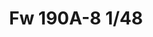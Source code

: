 ---
title: "Fw 190A-8 1/48"
price: 3450.00 
desc: "PROFIPACK, Fw 190A-8 1/48, razmera: 1/48"
img_path: "/assets/img/82147.jpg"
brand: AMMO
available: true
special_offer: false
new: false
soon: false
cat: "Plasticne-Makete"
subcat: "PM-EDUARD"
subsubcat: ""
sifra: "82147"
---